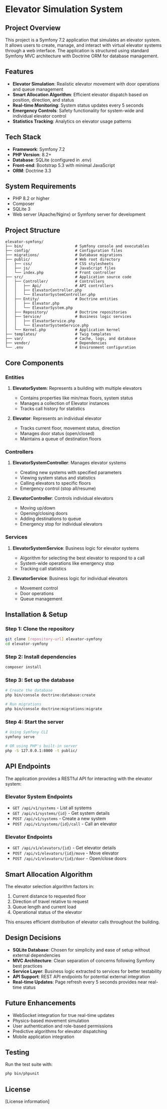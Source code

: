 # Elevator Simulation System

## Project Overview
This project is a Symfony 7.2 application that simulates an elevator system. It allows users to create, manage, and interact with virtual elevator systems through a web interface. The application is structured using standard Symfony MVC architecture with Doctrine ORM for database management.

## Features
- **Elevator Simulation**: Realistic elevator movement with door operations and queue management
- **Smart Allocation Algorithm**: Efficient elevator dispatch based on position, direction, and status
- **Real-time Monitoring**: System status updates every 5 seconds
- **Emergency Controls**: Safety functionality for system-wide and individual elevator control
- **Statistics Tracking**: Analytics on elevator usage patterns

## Tech Stack
- **Framework**: Symfony 7.2
- **PHP Version**: 8.2+
- **Database**: SQLite (configured in .env)
- **Front-end**: Bootstrap 5.3 with minimal JavaScript
- **ORM**: Doctrine 3.3

## System Requirements
- PHP 8.2 or higher
- Composer
- SQLite 3
- Web server (Apache/Nginx) or Symfony server for development

## Project Structure
```
elevator-symfony/
├── bin/                       # Symfony console and executables
├── config/                    # Configuration files
├── migrations/                # Database migrations
├── public/                    # Web root directory
│   ├── css/                   # CSS stylesheets
│   ├── js/                    # JavaScript files
│   └── index.php              # Front controller
├── src/                       # Application source code
│   ├── Controller/            # Controllers
│   │   ├── Api/               # API controllers
│   │   ├── ElevatorController.php
│   │   └── ElevatorSystemController.php
│   ├── Entity/                # Doctrine entities
│   │   ├── Elevator.php
│   │   └── ElevatorSystem.php
│   ├── Repository/            # Doctrine repositories
│   ├── Service/               # Business logic services
│   │   ├── ElevatorService.php
│   │   └── ElevatorSystemService.php
│   └── Kernel.php             # Application kernel
├── templates/                 # Twig templates
├── var/                       # Cache, logs, and database
├── vendor/                    # Dependencies
└── .env                       # Environment configuration
```

## Core Components

### Entities
1. **ElevatorSystem**: Represents a building with multiple elevators
   * Contains properties like min/max floors, system status
   * Manages a collection of Elevator instances
   * Tracks call history for statistics

2. **Elevator**: Represents an individual elevator
   * Tracks current floor, movement status, direction
   * Manages door status (open/closed)
   * Maintains a queue of destination floors

### Controllers
1. **ElevatorSystemController**: Manages elevator systems
   * Creating new systems with specified parameters
   * Viewing system status and statistics
   * Calling elevators to specific floors
   * Emergency control (stop all/resume)

2. **ElevatorController**: Controls individual elevators
   * Moving up/down
   * Opening/closing doors
   * Adding destinations to queue
   * Emergency stop for individual elevators

### Services
1. **ElevatorSystemService**: Business logic for elevator systems
   * Algorithm for selecting the best elevator to respond to a call
   * System-wide operations like emergency stop
   * Tracking call statistics

2. **ElevatorService**: Business logic for individual elevators
   * Movement control
   * Door operations
   * Queue management

## Installation & Setup

### Step 1: Clone the repository
```bash
git clone [repository-url] elevator-symfony
cd elevator-symfony
```

### Step 2: Install dependencies
```bash
composer install
```

### Step 3: Set up the database
```bash
# Create the database
php bin/console doctrine:database:create

# Run migrations
php bin/console doctrine:migrations:migrate
```

### Step 4: Start the server
```bash
# Using Symfony CLI
symfony serve

# OR using PHP's built-in server
php -S 127.0.0.1:8000 -t public/
```

## API Endpoints

The application provides a RESTful API for interacting with the elevator system:

### Elevator System Endpoints
- `GET /api/v1/systems` - List all systems
- `GET /api/v1/systems/{id}` - Get system details
- `POST /api/v1/systems` - Create a new system
- `POST /api/v1/systems/{id}/call` - Call an elevator

### Elevator Endpoints
- `GET /api/v1/elevators/{id}` - Get elevator details
- `POST /api/v1/elevators/{id}/move` - Move elevator
- `POST /api/v1/elevators/{id}/door` - Open/close doors

## Smart Allocation Algorithm

The elevator selection algorithm factors in:
1. Current distance to requested floor
2. Direction of travel relative to request
3. Queue length and current load
4. Operational status of the elevator

This ensures efficient distribution of elevator calls throughout the building.

## Design Decisions

- **SQLite Database**: Chosen for simplicity and ease of setup without external dependencies
- **MVC Architecture**: Clean separation of concerns following Symfony best practices
- **Service Layer**: Business logic extracted to services for better testability
- **API Support**: REST API endpoints for potential external integration
- **Real-time Updates**: Page refresh every 5 seconds provides near real-time status

## Future Enhancements

- WebSocket integration for true real-time updates
- Physics-based movement simulation
- User authentication and role-based permissions
- Predictive algorithms for elevator dispatching
- Mobile application integration

## Testing

Run the test suite with:
```bash
php bin/phpunit
```

## License
[License information]
